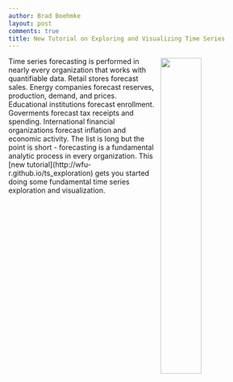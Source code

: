 ```yaml
---
author: Brad Boehmke
layout: post
comments: true
title: New Tutorial on Exploring and Visualizing Time Series
---
```


<img src="/public/images/analytics/time_series/unnamed-chunk-6-1.png"  style="float:right; margin: 2px 0px 0px 10px; width: 40%; height: 40%;" />
Time series forecasting is performed in nearly every organization that works with quantifiable data.  Retail stores forecast sales. Energy companies forecast reserves, production, demand, and prices. Educational institutions forecast enrollment. Goverments forecast tax receipts and spending. International financial organizations forecast inflation and economic activity.  The list is long but the point is short - forecasting is a fundamental analytic process in every organization.  This [new tutorial](http://wfu-r.github.io/ts_exploration) gets you started doing some fundamental time series exploration and visualization.
